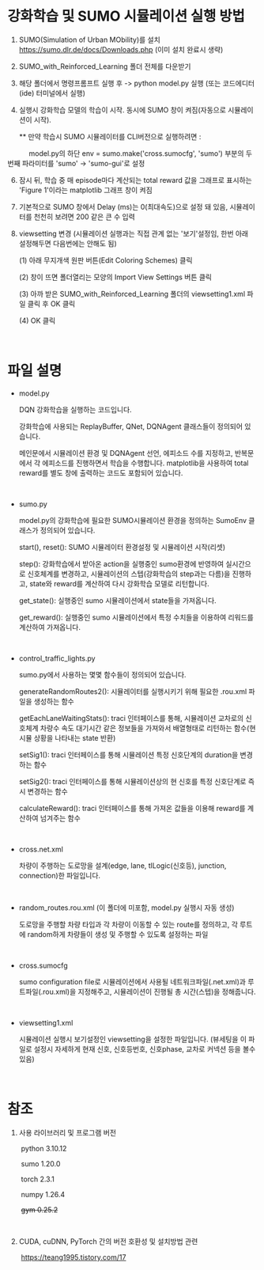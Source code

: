 # 강화학습 및 SUMO 시뮬레이션 실행 방법

1. SUMO(Simulation of Urban MObility)를 설치 <https://sumo.dlr.de/docs/Downloads.php> (이미 설치 완료시 생략)

2. SUMO_with_Reinforced_Learning 폴더 전체를 다운받기

3. 해당 폴더에서 명령프롬프트 실행 후 -> python model.py 실행  (또는 코드에디터(ide) 터미널에서 실행)

4. 실행시 강화학습 모델의 학습이 시작. 동시에 SUMO 창이 켜짐(자동으로 시뮬레이션이 시작).

   ** 만약 학습시 SUMO 시뮬레이터를 CLI버전으로 실행하려면 :

&nbsp;&nbsp;&nbsp;&nbsp;&nbsp;&nbsp;&nbsp;&nbsp;&nbsp;&nbsp;&nbsp;model.py의 하단 env = sumo.make('cross.sumocfg', 'sumo') 부분의 두번째 파라미터를 'sumo' -> 'sumo-gui'로 설정

6. 잠시 뒤, 학습 중 매 episode마다 계산되는 total reward 값을 그래프로 표시하는 'Figure 1'이라는 matplotlib 그래프 창이 켜짐
  
7. 기본적으로 SUMO 창에서 Delay (ms)는 0(최대속도)으로 설정 돼 있음, 시뮬레이터를 천천히 보려면 200 같은 큰 수 입력

8. viewsetting 변경 (시뮬레이션 실행과는 직접 관계 없는 '보기'설정임, 한번 아래 설정해두면 다음번에는 안해도 됨)
   
   (1) 아래 무지개색 원판 버튼(Edit Coloring Schemes) 클릭

   (2) 창이 뜨면 폴더열리는 모양의 Import View Settings 버튼 클릭

   (3) 아까 받은 SUMO_with_Reinforced_Learning 폴더의 viewsetting1.xml 파일 클릭 후 OK 클릭

   (4) OK 클릭

&nbsp;

  # 파일 설명

- model.py

  DQN 강화학습을 실행하는 코드입니다.

  강화학습에 사용되는 ReplayBuffer, QNet, DQNAgent 클래스들이 정의되어 있습니다.

  메인문에서 시뮬레이션 환경 및 DQNAgent 선언, 에피소드 수를 지정하고, 반복문에서 각 에피소드를 진행하면서 학습을 수행합니다. matplotlib을 사용하여 total reward를 별도 창에 출력하는 코드도 포함되어 있습니다. 

&nbsp;

- sumo.py

  model.py의 강화학습에 필요한 SUMO시뮬레이션 환경을 정의하는 SumoEnv 클래스가 정의되어 있습니다.

  start(), reset(): SUMO 시뮬레이터 환경설정 및 시뮬레이션 시작(리셋)

  step(): 강화학습에서 받아온 action을 실행중인 sumo환경에 반영하여 실시간으로 신호체계를 변경하고, 시뮬레이션의 스텝(강화학습의 step과는 다름)을 진행하고, state와 reward를 계산하여 다시 강화학습 모델로 리턴합니다.

  get_state(): 실행중인 sumo 시뮬레이션에서 state들을 가져옵니다.

  get_reward(): 실행중인 sumo 시뮬레이션에서 특정 수치들을 이용하여 리워드를 계산하여 가져옵니다.
  
&nbsp;

- control_traffic_lights.py

  sumo.py에서 사용하는 몇몇 함수들이 정의되어 있습니다.
  
  generateRandomRoutes2(): 시뮬레이터를 실행시키기 위해 필요한 .rou.xml 파일을 생성하는 함수

  getEachLaneWaitingStats(): traci 인터페이스를 통해, 시뮬레이션 교차로의 신호체계 차량수 속도 대기시간 같은 정보들을 가져와서 배열형태로 리턴하는 함수(현 시뮬 상황을 나타내는 state 반환)

  setSig1(): traci 인터페이스를 통해 시뮬레이션 특정 신호단계의 duration을 변경하는 함수

  setSig2(): traci 인터페이스를 통해 시뮬레이션상의 현 신호를 특정 신호단계로 즉시 변경하는 함수

  calculateReward(): traci 인터페이스를 통해 가져온 값들을 이용해 reward를 계산하여 넘겨주는 함수

&nbsp;

- cross.net.xml

  차량이 주행하는 도로망을 설계(edge, lane, tlLogic(신호등), junction, connection)한 파일입니다.

&nbsp;  

- random_routes.rou.xml (이 폴더에 미포함, model.py 실행시 자동 생성)

  도로망을 주행할 차량 타입과 각 차량이 이동할 수 있는 route를 정의하고, 각 루트에 random하게 차량들이 생성 및 주행할 수 있도록 설정하는 파일

&nbsp;

- cross.sumocfg

  sumo configuration file로 시뮬레이션에서 사용될 네트워크파일(.net.xml)과 루트파일(.rou.xml)을 지정해주고, 시뮬레이션이 진행될 총 시간(스텝)을 정해줍니다.

&nbsp;

- viewsetting1.xml

  시뮬레이션 실행시 보기설정인 viewsetting을 설정한 파일입니다. (뷰세팅을 이 파일로 설정시 자세하게 현재 신호, 신호등번호, 신호phase, 교차로 커넥션 등을 볼수 있음)

&nbsp;

  # 참조
  
  1.  사용 라이브러리 및 프로그램 버전

&nbsp;&nbsp;&nbsp;&nbsp;&nbsp;&nbsp;&nbsp;python 3.10.12

&nbsp;&nbsp;&nbsp;&nbsp;&nbsp;&nbsp;&nbsp;sumo 1.20.0

&nbsp;&nbsp;&nbsp;&nbsp;&nbsp;&nbsp;&nbsp;torch 2.3.1

&nbsp;&nbsp;&nbsp;&nbsp;&nbsp;&nbsp;&nbsp;numpy 1.26.4

&nbsp;&nbsp;&nbsp;&nbsp;&nbsp;&nbsp;&nbsp;~~gym 0.25.2~~

&nbsp;

  2.  CUDA, cuDNN, PyTorch 간의 버전 호환성 및 설치방법 관련
     
&nbsp;&nbsp;&nbsp;&nbsp;&nbsp;&nbsp;&nbsp;<https://teang1995.tistory.com/17>
     
